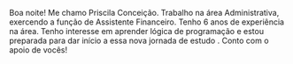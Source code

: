 Boa noite! Me chamo Priscila Conceição.
Trabalho na área Administrativa, exercendo a função de Assistente Financeiro.
Tenho 6 anos de experiência na área. 
Tenho interesse em aprender lógica de programação e estou preparada para dar início a essa nova jornada de estudo .
Conto com o apoio de vocês!
